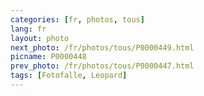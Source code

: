 ```yaml
---
categories: [fr, photos, tous]
lang: fr
layout: photo
next_photo: /fr/photos/tous/P0000449.html
picname: P0000448
prev_photo: /fr/photos/tous/P0000447.html
tags: [Fotofalle, Leopard]
---
```

